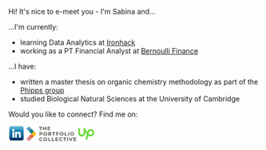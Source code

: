 Hi! It's nice to e-meet you - I'm Sabina and...

...I'm currently:  
- learning Data Analytics at [Ironhack](https://github.com/ironhack) 
- working as a PT Financial Analyst at [Bernoulli Finance](https://www.bernoullifinance.com/)

...I have:
- written a master thesis on organic chemistry methodology as part of the [Phipps group](https://phippsgroup.wixsite.com/home/alumni)
- studied Biological Natural Sciences at the University of Cambridge

Would you like to connect? Find me on:

<a href=”https://www.linkedin.com/in/sabinafirtala-data-analyst/”><img src="social-media-logos/linkedin-square.png" width="32px" height=”32px”/></a>
<a href=”https://portfolio-collective.com/collective/the-collective-network/sabina_firtala/”><img src=social-media-logos/portfolio-collective.png width="100px" height=”32px”/></a>
<a href=”https://www.upwork.com/freelancers/~01512f077786c6baa7”><img src=social-media-logos/upwork.png width="32px" height=”32px”/></a>
